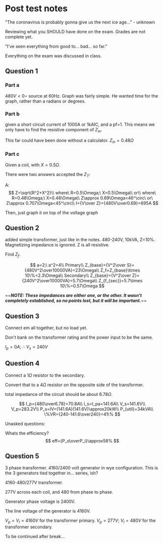 # Post test notes

"The coronavirus is probably gonna give us the next ice age..." - unknown

Reviewing what you SHOULD have done on the exam. Grades are not complete yet.

"I've seen everything from good to... bad... so far."

Everything on the exam was discussed in class.



## Question 1

### Part a

$480V<0\circ$ source at 60Hz. Graph was fairly simple. He wanted time for the graph, rather than a radians or degrees.

### Part b

given a short circuit current of 1000A or 1kAIC, and a pf=1. This means we only have to find the resistive component of $Z_{in}$.

This far could have been done without a calculator. $Z_{in}=0.48\Omega$

### Part c

Given a coil, with $X=0.5\Omega$.

There were two answers accepted the $Z_T$:

A:
$$
Z=\sqrt{R^2+X^2}\\
where\ R=0.5\Omega;\ X=0.5\Omega\\
or\\
where\ R=0.48\Omega;\ X=0.48\Omega\\
Z\approx 0.69\Omega<46^\circ\ or\ Z\approx 0.707\Omega<45^\circ\\
I={V\over Z}={480V\over0.69}=695A
$$

Then, just graph it on top of the voltage graph

## Question 2

added simple transformer, just like in the notes. 480-240V, 10kVA, Z=10%. Magnetizing impedance is ignored. Z is all resistive.

Find $Z_f$.

$$
a=2;\ a^2=4\\
Primary\\
Z_{base}={V^2\over S}={480V^2\over10000VA}=23\Omega\\
Z_f=Z_{base}\times 10\%=2.3\Omega\\
Secondary\\
Z_{base}={V^2\over Z}={240V^2\over10000VA}=5.7\Omega\\
Z_{f_{sec}}=5.7\times 10\%=0.57\Omega
$$

==***NOTE: These impedances are either one, or the other. It wasn't completely established, so no points lost, but it will be important.***==

## Question 3

Connect em all together, but no load yet.

Don't bank on the transformer rating and the power input to be the same.

$I_p=0A;\ \therefore\ V_s=240V$

## Question 4

Connect a $1\Omega$ resistor to the secondary.

Convert that to a $4\Omega$ resistor on the opposite side of the transformer.

total impedance of the circuit should be about $6.78\Omega$.

$$
I_p={480\over6.78}=70.8A\\
I_s=I_pa=141.6A\\
V_s=141.6V\\
V_p=283.2V\\
P_s=IV=(141.6A)(141.6V)\approx20kW\\
P_{util}=34kVA\\
\%VR={240-141.6\over240}=41\%
$$

Unasked questions:

Whats the efficiency?
$$
eff={P_o\overP_i}\approx58%
$$

## Question 5

3 phase transformer. 4160/2400 volt generator in wye configuration. This is the 3 generators tied together in... series, ish?

4160-480/277V transformer.

277V across each coil, and 480 from phase to phase.

Generator phase voltage is 2400V.

The line voltage of the generator is 4160V.

$V_p=V_l=4160V$ for the transformer primary. $V_p=277V;\ V_l=480V$ for the transformer secondary.

To be continued after break...
